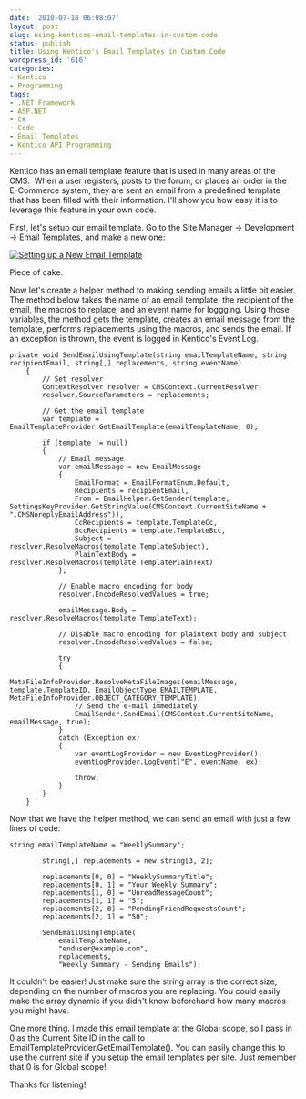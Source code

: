 ```yaml
---
date: '2010-07-18 06:08:07'
layout: post
slug: using-kenticos-email-templates-in-custom-code
status: publish
title: Using Kentico's Email Templates in Custom Code
wordpress_id: '616'
categories:
- Kentico
- Programming
tags:
- .NET Framework
- ASP.NET
- C#
- Code
- Email Templates
- Kentico API Programming
---
```


Kentico has an email template feature that is used in many areas of the CMS.  When a user registers, posts to the forum, or places an order in the E-Commerce system, they are sent an email from a predefined template that has been filled with their information. I'll show you how easy it is to leverage this feature in your own code.

First, let's setup our email template.  Go to the Site Manager -> Development -> Email Templates, and make a new one:

<span class="caption" title="Setting up a New Email Template"></span>[![Setting up a New Email Template](http://www.johnnycode.com/blog/wp-content/uploads/2010/07/Setting-up-a-New-Email-Template.png)](http://www.johnnycode.com/blog/wp-content/uploads/2010/07/Setting-up-a-New-Email-Template.png)

Piece of cake.

Now let's create a helper method to making sending emails a little bit easier.  The method below takes the name of an email template, the recipient of the email, the macros to replace, and an event name for loggging. Using those variables, the method gets the template, creates an email message from the template, performs replacements using the macros, and sends the email. If an exception is thrown, the event is logged in Kentico's Event Log.


    
    private void SendEmailUsingTemplate(string emailTemplateName, string recipientEmail, string[,] replacements, string eventName)
        {
            // Set resolver
            ContextResolver resolver = CMSContext.CurrentResolver;
            resolver.SourceParameters = replacements;
    
            // Get the email template
            var template = EmailTemplateProvider.GetEmailTemplate(emailTemplateName, 0);
    
            if (template != null)
            {
                // Email message
                var emailMessage = new EmailMessage
                {
                    EmailFormat = EmailFormatEnum.Default,
                    Recipients = recipientEmail,
                    From = EmailHelper.GetSender(template, SettingsKeyProvider.GetStringValue(CMSContext.CurrentSiteName + ".CMSNoreplyEmailAddress")),
                    CcRecipients = template.TemplateCc,
                    BccRecipients = template.TemplateBcc,
                    Subject = resolver.ResolveMacros(template.TemplateSubject),
                    PlainTextBody = resolver.ResolveMacros(template.TemplatePlainText)
                };
    
                // Enable macro encoding for body
                resolver.EncodeResolvedValues = true;
    
                emailMessage.Body = resolver.ResolveMacros(template.TemplateText);
    
                // Disable macro encoding for plaintext body and subject
                resolver.EncodeResolvedValues = false;
    
                try
                {
                    MetaFileInfoProvider.ResolveMetaFileImages(emailMessage, template.TemplateID, EmailObjectType.EMAILTEMPLATE, MetaFileInfoProvider.OBJECT_CATEGORY_TEMPLATE);
                    // Send the e-mail immediately
                    EmailSender.SendEmail(CMSContext.CurrentSiteName, emailMessage, true);
                }
                catch (Exception ex)
                {
                    var eventLogProvider = new EventLogProvider();
                    eventLogProvider.LogEvent("E", eventName, ex);
    
                    throw;
                }
            }
        }


Now that we have the helper method, we can send an email with just a few lines of code:

    
    string emailTemplateName = "WeeklySummary";
    
            string[,] replacements = new string[3, 2];
    
            replacements[0, 0] = "WeeklySummaryTitle";
            replacements[0, 1] = "Your Weekly Summary";
            replacements[1, 0] = "UnreadMessageCount";
            replacements[1, 1] = "5";
            replacements[2, 0] = "PendingFriendRequestsCount";
            replacements[2, 1] = "50";
    
            SendEmailUsingTemplate(
                emailTemplateName,
                "enduser@example.com",
                replacements,
                "Weekly Summary - Sending Emails");



It couldn't be easier!  Just make sure the string array is the correct size, depending on the number of macros you are replacing. You could easily make the array dynamic if you didn't know beforehand how many macros you might have.

One more thing.  I made this email template at the Global scope, so I pass in 0 as the Current Site ID in the call to EmailTemplateProvider.GetEmailTemplate().  You can easily change this to use the current site if you setup the email templates per site.  Just remember that 0 is for Global scope!

Thanks for listening!

